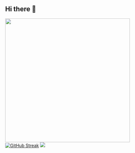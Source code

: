 ## Hi there 👋

<!--
**Jshmill/Jshmill** is a ✨ _special_ ✨ repository because its `README.md` (this file) appears on your GitHub profile.

Here are some ideas to get you started:

- 🔭 I’m currently working on ...
- 🌱 I’m currently learning ...
- 👯 I’m looking to collaborate on ...
- 🤔 I’m looking for help with ...
- 💬 Ask me about ...
- 📫 How to reach me: ...
- 😄 Pronouns: ...
- ⚡ Fun fact: ...
-->

<img src="https://github-readme-stats.vercel.app/api?username=Jshmill&show_icons=true&theme=jolly&hide_border=trie&border_radius=15" width="400">
<a href="https://git.io/streak-stats"><img src="https://github-readme-streak-stats.herokuapp.com?user=Jshmill&theme=jolly&hide_border=true&border_radius=15&card_width=500&card_height=200" alt="GitHub Streak" /></a>
<a href="https://github-readme-stats"><img src="https://github-readme-stats.vercel.app/api/top-langs/?username=Jshmill&layout=compact&theme=jolly&hide_border=true&border_radius=15" /></a>
